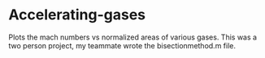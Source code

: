 # Accelerating-gases
Plots the mach numbers vs normalized areas of various gases. This was a two person project, my teammate wrote the bisectionmethod.m file.

